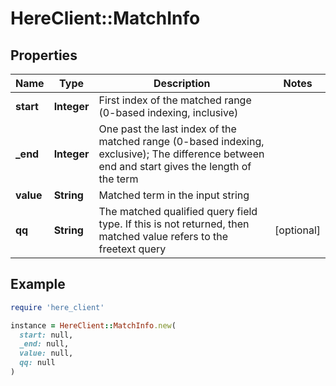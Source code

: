 # HereClient::MatchInfo

## Properties

| Name | Type | Description | Notes |
| ---- | ---- | ----------- | ----- |
| **start** | **Integer** | First index of the matched range (0-based indexing, inclusive) |  |
| **_end** | **Integer** | One past the last index of the matched range (0-based indexing, exclusive); The difference between end and start gives the length of the term |  |
| **value** | **String** | Matched term in the input string |  |
| **qq** | **String** | The matched qualified query field type. If this is not returned, then matched value refers to the freetext query | [optional] |

## Example

```ruby
require 'here_client'

instance = HereClient::MatchInfo.new(
  start: null,
  _end: null,
  value: null,
  qq: null
)
```

